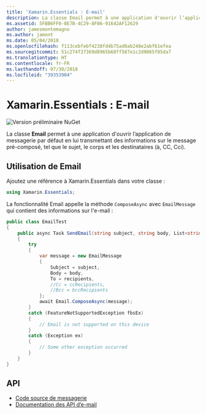 ```yaml
---
title: 'Xamarin.Essentials : E-mail'
description: La classe Email permet à une application d'ouvrir l’application de messagerie par défaut en lui transmettant des informations sur le message pré-composé, tel que le sujet, le corps et les destinataires (à, CC, Cci).
ms.assetid: 5FBB6FF0-0E7B-4C29-8F06-91642AF12629
author: jamesmontemagno
ms.author: jamont
ms.date: 05/04/2018
ms.openlocfilehash: f113cebfebf4238fd4b75ad8ab248e2abf61efea
ms.sourcegitcommit: 51c274f37369d8965b68ff587e1c2d9865f85da7
ms.translationtype: HT
ms.contentlocale: fr-FR
ms.lasthandoff: 07/30/2018
ms.locfileid: "39353904"
---
```

# <a name="xamarinessentials-email"></a>Xamarin.Essentials : E-mail

![Version préliminaire NuGet](~/media/shared/pre-release.png)

La classe **Email** permet à une application d'ouvrir l’application de messagerie par défaut en lui transmettant des informations sur le message pré-composé, tel que le sujet, le corps et les destinataires (à, CC, Cci).

## <a name="using-email"></a>Utilisation de **Email**

Ajoutez une référence à Xamarin.Essentials dans votre classe :

```csharp
using Xamarin.Essentials;
```

La fonctionnalité Email appelle la méthode `ComposeAsync` avec `EmailMessage` qui contient des informations sur l'e-mail :

```csharp
public class EmailTest
{
    public async Task SendEmail(string subject, string body, List<string> recipients)
    {
        try
        {
            var message = new EmailMessage
            {
                Subject = subject,
                Body = body,
                To = recipients,
                //Cc = ccRecipients,
                //Bcc = bccRecipients
            };
            await Email.ComposeAsync(message);
        }
        catch (FeatureNotSupportedException fbsEx)
        {
            // Email is not supported on this device
        }
        catch (Exception ex)
        {
            // Some other exception occurred
        }
    }
}
```

## <a name="api"></a>API

- [Code source de messagerie](https://github.com/xamarin/Essentials/tree/master/Xamarin.Essentials/Email)
- [Documentation des API d’e-mail](xref:Xamarin.Essentials.Email)
